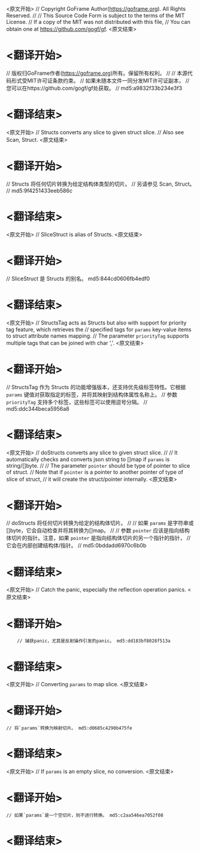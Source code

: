 
<原文开始>
// Copyright GoFrame Author(https://goframe.org). All Rights Reserved.
//
// This Source Code Form is subject to the terms of the MIT License.
// If a copy of the MIT was not distributed with this file,
// You can obtain one at https://github.com/gogf/gf.
<原文结束>

# <翻译开始>
// 版权归GoFrame作者(https://goframe.org)所有。保留所有权利。
//
// 本源代码形式受MIT许可证条款约束。
// 如果未随本文件一同分发MIT许可证副本，
// 您可以在https://github.com/gogf/gf处获取。
// md5:a9832f33b234e3f3
# <翻译结束>


<原文开始>
// Structs converts any slice to given struct slice.
// Also see Scan, Struct.
<原文结束>

# <翻译开始>
// Structs 将任何切片转换为给定结构体类型的切片。
// 另请参见 Scan, Struct。
// md5:9f4251433eeb586c
# <翻译结束>


<原文开始>
// SliceStruct is alias of Structs.
<原文结束>

# <翻译开始>
// SliceStruct 是 Structs 的别名。 md5:844cd0606fb4edf0
# <翻译结束>


<原文开始>
// StructsTag acts as Structs but also with support for priority tag feature, which retrieves the
// specified tags for `params` key-value items to struct attribute names mapping.
// The parameter `priorityTag` supports multiple tags that can be joined with char ','.
<原文结束>

# <翻译开始>
// StructsTag 作为 Structs 的功能增强版本，还支持优先级标签特性。它根据 `params` 键值对获取指定的标签，并将其映射到结构体属性名称上。
// 参数 `priorityTag` 支持多个标签，这些标签可以使用逗号分隔。
// md5:ddc344beca5956a8
# <翻译结束>


<原文开始>
// doStructs converts any slice to given struct slice.
//
// It automatically checks and converts json string to []map if `params` is string/[]byte.
//
// The parameter `pointer` should be type of pointer to slice of struct.
// Note that if `pointer` is a pointer to another pointer of type of slice of struct,
// it will create the struct/pointer internally.
<原文结束>

# <翻译开始>
// doStructs 将任何切片转换为给定的结构体切片。
//
// 如果 `params` 是字符串或[]byte，它会自动检查并将其转换为[]map。
//
// 参数 `pointer` 应该是指向结构体切片的指针。注意，如果 `pointer` 是指向结构体切片的另一个指针的指针，
// 它会在内部创建结构体/指针。
// md5:0bddadd6970c6b0b
# <翻译结束>


<原文开始>
// Catch the panic, especially the reflection operation panics.
<原文结束>

# <翻译开始>
		// 捕获panic，尤其是反射操作引发的panic。 md5:dd183bf8028f513a
# <翻译结束>


<原文开始>
// Converting `params` to map slice.
<原文结束>

# <翻译开始>
	// 将`params`转换为映射切片。 md5:d0685c4290b475fe
# <翻译结束>


<原文开始>
// If `params` is an empty slice, no conversion.
<原文结束>

# <翻译开始>
	// 如果`params`是一个空切片，则不进行转换。 md5:c2aa546ea7052f08
# <翻译结束>

